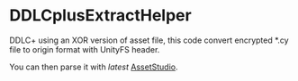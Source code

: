 # DDLCplusExtractHelper

DDLC+ using an XOR version of asset file, this code convert encrypted \*.cy file to origin format with UnityFS header.

You can then parse it with *latest* [AssetStudio](https://github.com/Perfare/AssetStudio).

